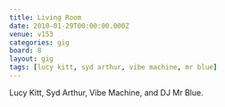 ```yaml
---
title: Living Room
date: 2010-01-29T00:00:00.000Z
venue: v153
categories: gig
board: 8
layout: gig
tags: [lucy kitt, syd arthur, vibe machine, mr blue]
---
```

Lucy Kitt, Syd Arthur, Vibe Machine, and DJ Mr Blue.